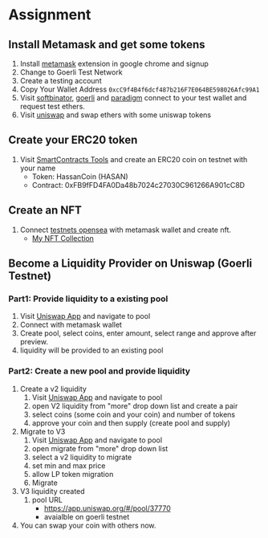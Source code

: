 # Assignment

## Install Metamask and get some tokens

1. Install [metamask](https://metamask.io/download/) extension in google chrome and signup
2. Change to Goerli Test Network
3. Create a testing account
4. Copy Your Wallet Address `0xcC9f4B4f6dcf487b216F7E064BE598026Afc99A1`
5. Visit [softbinator](https://faucet.softbinator.com/), [goerli](https://goerlifaucet.com/) and [paradigm](https://faucet.paradigm.xyz/) connect to your test wallet and request test ethers.
6. Visit [uniswap](https://app.uniswap.org/) and swap ethers with some uniswap tokens

## Create your ERC20 token

1. Visit [SmartContracts Tools](https://www.smartcontracts.tools/token-generator/create/ethereum/) and create an ERC20 coin on testnet with your name
   - Token: HassanCoin (HASAN)
   - Contract: 0xFB9fFD4FA0Da48b7024c27030C961266A901cC8D

## Create an NFT

1. Connect [testnets opensea](https://testnets.opensea.io/) with metamask wallet and create nft.
   - [My NFT Collection](https://testnets.opensea.io/collection/untitled-collection-14003015)

## Become a Liquidity Provider on Uniswap (Goerli Testnet)

### Part1: Provide liquidity to a existing pool

1. Visit [Uniswap App](https://app.uniswap.org/) and navigate to pool
2. Connect with metamask wallet
3. Create pool, select coins, enter amount, select range and approve after preview.
4. liquidity will be provided to an existing pool

### Part2: Create a new pool and provide liquidity

1. Create a v2 liquidity
   1. Visit [Uniswap App](https://app.uniswap.org/) and navigate to pool
   2. open V2 liquidity from "more" drop down list and create a pair
   3. select coins (some coin and your coin) and number of tokens
   4. approve your coin and then supply (create pool and supply)
2. Migrate to V3
   1. Visit [Uniswap App](https://app.uniswap.org/) and navigate to pool
   2. open migrate from "more" drop down list
   3. select a v2 liquidity to migrate
   4. set min and max price
   5. allow LP token migration
   6. Migrate
3. V3 liquidity created
   1. pool URL
      - https://app.uniswap.org/#/pool/37770
      - avaialble on goerli testnet
4. You can swap your coin with others now.
